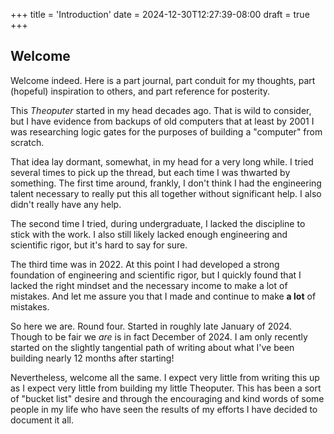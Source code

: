 +++
title = 'Introduction'
date = 2024-12-30T12:27:39-08:00
draft = true
+++

## Welcome

Welcome indeed. Here is a part journal, part conduit for my thoughts,
part (hopeful) inspiration to others, and part reference for
posterity.

This *Theoputer* started in my head decades ago. That is wild to
consider, but I have evidence from backups of old computers that at
least by 2001 I was researching logic gates for the purposes of
building a "computer" from scratch.

That idea lay dormant, somewhat, in my head for a very long while. I
tried several times to pick up the thread, but each time I was
thwarted by something. The first time around, frankly, I don't think I
had the engineering talent necessary to really put this all together
without significant help. I also didn't really have any help.

The second time I tried, during undergraduate, I lacked the discipline
to stick with the work. I also still likely lacked enough engineering
and scientific rigor, but it's hard to say for sure.

The third time was in 2022. At this point I had developed a strong
foundation of engineering and scientific rigor, but I quickly found
that I lacked the right mindset and the necessary income to make a lot
of mistakes. And let me assure you that I made and continue to make
**a lot** of mistakes.

So here we are. Round four. Started in roughly late January of
2024. Though to be fair we *are* is in fact December of 2024. I am
only recently started on the slightly tangential path of writing about
what I've been building nearly 12 months after starting!

Nevertheless, welcome all the same. I expect very little from writing
this up as I expect very little from building my little
Theoputer. This has been a sort of "bucket list" desire and through
the encouraging and kind words of some people in my life who have seen
the results of my efforts I have decided to document it all.
